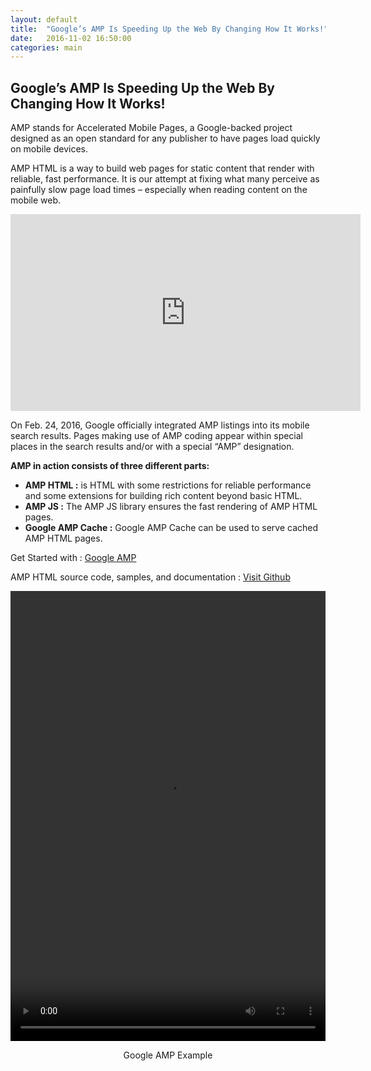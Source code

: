 ```yaml
---
layout: default
title:  "Google’s AMP Is Speeding Up the Web By Changing How It Works!"
date:   2016-11-02 16:50:00
categories: main
---
```


<h2>Google’s AMP Is Speeding Up the Web By Changing How It Works!</h2>


AMP stands for Accelerated Mobile Pages, a Google-backed project designed as an open standard for any publisher to have pages load quickly on mobile devices.

AMP HTML is a way to build web pages for static content that render with reliable, fast performance. It is our attempt at fixing what many perceive as painfully slow page load times – especially when reading content on the mobile web.


<div class="video-container"><iframe width="560" height="315" src="https://www.youtube.com/embed/WrpkFROqR0Q?rel=0&amp;showinfo=0" frameborder="0" allowfullscreen></iframe></div>


On Feb. 24, 2016, Google officially integrated AMP listings into its mobile search results. Pages making use of AMP coding appear within special places in the search results and/or with a special “AMP” designation.


<strong>AMP in action consists of three different parts:</strong>

<ul>
	<li><strong>AMP HTML :</strong> is HTML with some restrictions for reliable performance and some extensions for building rich content beyond basic HTML.</li>
	<li><strong>AMP JS :</strong> The AMP JS library ensures the fast rendering of AMP HTML pages.</li>
	<li><strong>Google AMP Cache :</strong> Google AMP Cache can be used to serve cached AMP HTML pages.</li>
</ul>


Get Started with : <a href="https://www.ampproject.org/" target="_blank">Google AMP</a>	

AMP HTML source code, samples, and documentation : <a href="https://www.github.com/ampproject/amphtml" target="_blank">Visit Github</a>

<video autoplay="" controls="" height="720" loop="" width="360" style="width: 100%;"><br>
	<source src="https://www.google.com/images/google-blog-assets/amp-phone-10062015.mp4" type="video/mp4"><br>
</video>	

<figcaption style="text-align: center; margin-top: 10px;">Google AMP Example</figcaption>

